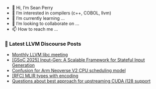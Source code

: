 - 👋 Hi, I’m Sean Perry
- 👀 I’m interested in compilers (c++, COBOL, llvm)
- 🌱 I’m currently learning ...
- 💞️ I’m looking to collaborate on ...
- 📫 How to reach me ...

<!---
s66perry/s66perry is a ✨ special ✨ repository because its `README.md` (this file) appears on your GitHub profile.
You can click the Preview link to take a look at your changes.
--->
### 📕 Latest LLVM Discourse Posts

<!-- DISCOURSE-LLVM:START -->
- [Monthly LLVM libc meeting](https://discourse.llvm.org/t/monthly-llvm-libc-meeting/74259?page=2#post_38)
- [[GSoC 2025] Input-Gen: A Scalable Framework for Stateful Input Generation](https://discourse.llvm.org/t/gsoc-2025-input-gen-a-scalable-framework-for-stateful-input-generation/85802#post_5)
- [Confusion for Arm Neoverse V2 CPU scheduling model](https://discourse.llvm.org/t/confusion-for-arm-neoverse-v2-cpu-scheduling-model/85796#post_6)
- [[RFC] MLIR types with encoding](https://discourse.llvm.org/t/rfc-mlir-types-with-encoding/80189?page=2#post_34)
- [Questions about best approach for upstreaming CUDA i128 support](https://discourse.llvm.org/t/questions-about-best-approach-for-upstreaming-cuda-i128-support/85807#post_2)
<!-- DISCOURSE-LLVM:END -->
